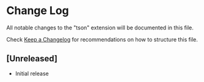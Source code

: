 # Change Log

All notable changes to the "tson" extension will be documented in this file.

Check [Keep a Changelog](http://keepachangelog.com/) for recommendations on how to structure this file.

## [Unreleased]

- Initial release